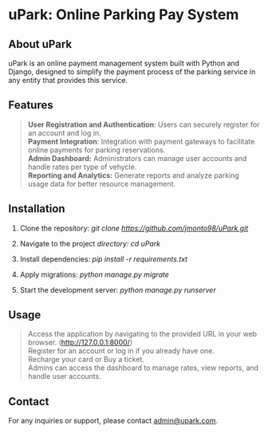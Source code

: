 # uPark: Online Parking Pay System

## About uPark

uPark is an online payment management system built with Python and Django, designed to simplify the payment process of the parking service in any entity that provides this service.


## Features

> **User Registration and Authentication**: Users can securely register for an account and log in.<br>
> **Payment Integration**: Integration with payment gateways to facilitate online payments for parking reservations.<br>
> **Admin Dashboard:** Administrators can manage user accounts and handle rates per type of vehycle.<br>
> **Reporting and Analytics:** Generate reports and analyze parking usage data for better resource management.<br>


## Installation

1. Clone the repository: _git clone https://github.com/jmonto98/uPark.git_

2. Navigate to the project _directory: cd uPark_

3. Install dependencies: _pip install -r requirements.txt_

4. Apply migrations: _python manage.py migrate_

5. Start the development server: _python manage.py runserver_


## Usage

> Access the application by navigating to the provided URL in your web browser. (http://127.0.0.1:8000/)<br>
> Register for an account or log in if you already have one.<br>
> Recharge your card or Buy a ticket.<br>
> Admins can access the dashboard to manage rates, view reports, and handle user accounts.<br>

## Contact
For any inquiries or support, please contact admin@upark.com.